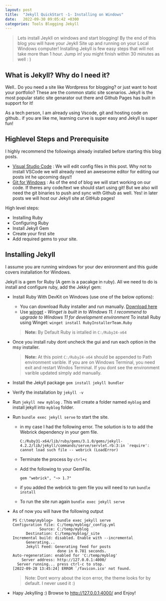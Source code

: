 ```yaml
---
layout: post
title:  "Jekyll QuickStart -1- Installing on Windows"
date:   2022-09-30 09:05:42 +0300
categories: Tools Blogging Jekyll
---
```

> Lets install Jeykll on windows and start blogging! By the end of this blog you will have your Jeykll Site up and running on your Local Windows computer! Installing Jekyll is few easy steps that will not take more than 1 hour. Jump in! you might finish within 30 minutes as well : )

## What is Jekyll? Why do I need it?
Well.. Do you need a site like Wordpress for blogging? or just want to host your portfolio? These are the common static site scenarios. Jekyll is the most popular static site genarator out there and Github Pages has built in support for it!

As a tech person, I am already using Vscode, git and hosting code on github.. if you are like me, learning curve is super easy and Jekyll is super fun!

## Highlevel Steps and Prerequisite

I highly recommend the followings already installed before starting this blog posts.
 - [Visual Studio Code](https://code.visualstudio.com/docs/?dv=win) : We will edit config files in this post. Why not to install VSCode we will already need an aweseome editor for editing our posts int he upcoming days!!
 - [Git for Windows](https://git-scm.com/download/win) : As of the end of blog we will start working on our code. If theres any code/text we should start using git! But we also will need the git binaries to push and sync with Github as well. Yes! in later posts we will host our Jekyll site at GitHub pages! 

High level steps:
- Installing Ruby
- Configuring Ruby
- Install Jekyll Gem
- Create your first site
- Add required gems to your site.

## Installing Jekyll
I assume you are running windows for your dev enironment and this guide covers installation for Windows.

Jekyll is a gem for Ruby (A gem is a pacakge in ruby). All we need to do is install and configure ruby, add the Jekkyl gem:

- Install Ruby With DevKit on Windows (use one of the below options): 
    - You can download Ruby installer and run manually. [Download here](https://rubyinstaller.org/downloads/)
    - Use [winget](https://learn.microsoft.com/en-us/windows/package-manager/winget/) - *Winget is built in to Windows 11. I recommend to upgrade to Windows 11 for development environment* To install Ruby using Winget: 
    `winget install RubyInstallerTeam.Ruby`
  > **Note:** By Default Ruby is intalled in `C:/Ruby24-x64`
- Once you install ruby dont uncheck the gui and run each option in the msy installer.
  > **Note:** At this point `C:/Ruby24-x64` should be appended to Path environment varible. If you are on Windows Terminal, you need exit and restart Windos Terminal. If you dont see the environment varible updated simply add manually.
- Install the Jekyll package `gem install jekyll bundler`
- Verify the installation by `jekyll -v`
- Run `jekyll new myblog` . This will create a folder named `myblog` and install jekyll into `myblog` folder.
- Run `bundle exec jekyll serve` to start the site.
  - in my case I had the following error. The soluıtion is to to add the Webrick dependency in your gem file.

    ``
    C:/Ruby31-x64/lib/ruby/gems/3.1.0/gems/jekyll-4.2.2/lib/jekyll/commands/serve/servlet.rb:3:in `require': cannot load such file -- webrick (LoadError)
    ``
  - Terminate the process by `ctrl+c`

  - Add the following to your GemFile.
  
    ```
    gem "webrick", "~> 1.7"
    ```
  - if you added the webrick to gem file you will need to run `bundle install`
  - To run the site run again `bundle exec jekyll serve`
- As of now you will have the following output

  ```
  PS C:\temp\myblog>  bundle exec jekyll serve
  Configuration file: C:/temp/myblog/_config.yml
              Source: C:/temp/myblog
        Destination: C:/temp/myblog/_site
  Incremental build: disabled. Enable with --incremental
        Generating...
        Jekyll Feed: Generating feed for posts
                      done in 0.781 seconds.
  Auto-regeneration: enabled for 'C:/temp/myblog'
      Server address: http://127.0.0.1:4000/
    Server running... press ctrl-c to stop.
  [2022-09-28 13:45:24] ERROR `/favicon.ico' not found.
  ```
  > Note:  Dont worry about the icon error, the theme looks for by default. I never used it :)
- Hapy Jekylling :) Browse to http://127.0.0.1:4000/ and Enjoy!
